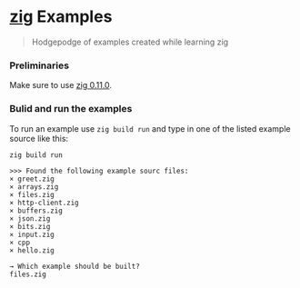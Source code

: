 # [zig](https://ziglang.org/) Examples
> Hodgepodge of examples created while learning zig

### Preliminaries
Make sure to use [zig 0.11.0](https://ziglang.org/download/).

### Bulid and run the examples

To run an example use `zig build run` and type in one of the listed example source like this:
```
zig build run

>>> Found the following example sourc files:
× greet.zig
× arrays.zig
× files.zig
× http-client.zig
× buffers.zig
× json.zig
× bits.zig
× input.zig
× cpp
× hello.zig

→ Which example should be built?
files.zig
```
